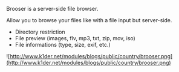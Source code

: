 Brooser is a server-side file browser.

Allow you to browse your files like with a file input but server-side.

  * Directory restriction
  * File preview (images, flv, mp3, txt, zip, mov, iso)
  * File informations (type, size, exif, etc.)

![http://www.k1der.net/modules/blogs/public/country/brooser.png](http://www.k1der.net/modules/blogs/public/country/brooser.png)